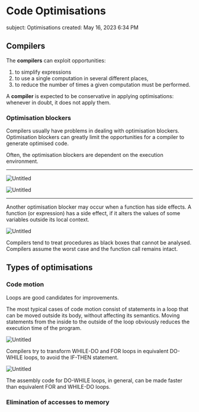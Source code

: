 # Code Optimisations

subject: Optimisations
created: May 16, 2023 6:34 PM

## Compilers

The **compilers** can exploit opportunities:

1. to simplify expressions
2. to use a single computation in several different places,
3. to reduce the number of times a given computation must be performed.

A **compiler** is expected to be conservative in applying optimisations: whenever in doubt, it does not apply them.

### Optimisation blockers

Compilers usually have problems in dealing with optimisation blockers.
Optimisation blockers can greatly limit the opportunities for a compiler to generate optimised code.

Often, the optimisation blockers are dependent on the execution environment.

---

![Untitled](Code%20Optimisations%20c72bf920e9be462db1233ec3f7211179/Untitled.png)

![Untitled](Code%20Optimisations%20c72bf920e9be462db1233ec3f7211179/Untitled%201.png)

---

Another optimisation blocker may occur when a function has side effects.
A function (or expression) has a side effect, if it alters the values of some variables outside its local context.

![Untitled](Code%20Optimisations%20c72bf920e9be462db1233ec3f7211179/Untitled%202.png)

Compilers tend to treat procedures as black boxes that cannot be analysed.
Compilers assume the worst case and the function call remains intact.

## Types of optimisations

### Code motion

Loops are good candidates for improvements.

The most typical cases of code motion consist of statements in a loop that can be moved outside its body, without affecting its semantics.
Moving statements from the inside to the outside of the loop obviously reduces the execution time of the program.

![Untitled](Code%20Optimisations%20c72bf920e9be462db1233ec3f7211179/Untitled%203.png)

Compilers try to transform WHILE-DO and FOR loops in equivalent DO-WHILE loops, to avoid the IF-THEN statement.

![Untitled](Code%20Optimisations%20c72bf920e9be462db1233ec3f7211179/Untitled%204.png)

The assembly code for DO-WHILE loops, in general, can be made faster than equivalent FOR and WHILE-DO loops.

### Elimination of accesses to memory